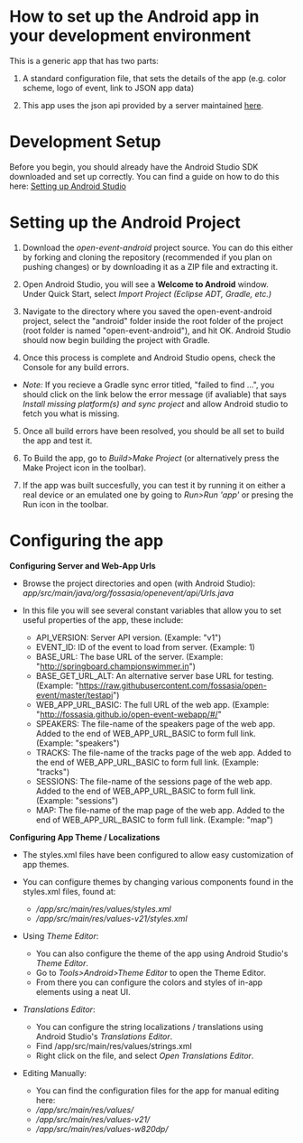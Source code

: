 # How to set up the Android app in your development environment

This is a generic app that has two parts:

1. A standard configuration file, that sets the details of the app (e.g. color scheme, logo of event, link to JSON app data)<br>

2. This app uses the json api provided by a server maintained [here](https://github.com/fossasia/open-event-orga-server).

# Development Setup

Before you begin, you should already have the Android Studio SDK downloaded and set up correctly. You can find a guide on how to do this here: [Setting up Android Studio](http://developer.android.com/sdk/installing/index.html?pkg=studio)

# Setting up the Android Project

1. Download the _open-event-android_ project source. You can do this either by forking and cloning the repository (recommended if you plan on pushing changes) or by downloading it as a ZIP file and extracting it.

2. Open Android Studio, you will see a **Welcome to Android** window. Under Quick Start, select _Import Project (Eclipse ADT, Gradle, etc.)_

3. Navigate to the directory where you saved the open-event-android project, select the "android" folder inside the root folder of the project (root folder is named "open-event-android"), and hit OK. Android Studio should now begin building the project with Gradle.

4. Once this process is complete and Android Studio opens, check the Console for any build errors.

  - _Note:_ If you recieve a Gradle sync error titled, "failed to find ...", you should click on the link below the error message (if avaliable) that says _Install missing platform(s) and sync project_ and allow Android studio to fetch you what is missing.

5. Once all build errors have been resolved, you should be all set to build the app and test it.

6. To Build the app, go to _Build>Make Project_ (or alternatively press the Make Project icon in the toolbar).

7. If the app was built succesfully, you can test it by running it on either a real device or an emulated one by going to _Run>Run 'app'_ or presing the Run icon in the toolbar.

# Configuring the app

**Configuring Server and Web-App Urls**

- Browse the project directories and open (with Android Studio): _app/src/main/java/org/fossasia/openevent/api/Urls.java_

- In this file you will see several constant variables that allow you to set useful properties of the app, these include:

  - API_VERSION: Server API version. (Example: "v1")
  - EVENT_ID: ID of the event to load from server. (Example: 1)
  - BASE_URL: The base URL of the server. (Example: "<http://springboard.championswimmer.in>")
  - BASE_GET_URL_ALT: An alternative server base URL for testing. (Example: "<https://raw.githubusercontent.com/fossasia/open-event/master/testapi>")
  - WEB_APP_URL_BASIC: The full URL of the web app. (Example: "<http://fossasia.github.io/open-event-webapp/#/>"
  - SPEAKERS: The file-name of the speakers page of the web app. Added to the end of WEB_APP_URL_BASIC to form full link. (Example: "speakers")
  - TRACKS: The file-name of the tracks page of the web app. Added to the end of WEB_APP_URL_BASIC to form full link. (Example: "tracks")
  - SESSIONS: The file-name of the sessions page of the web app. Added to the end of WEB_APP_URL_BASIC to form full link. (Example: "sessions")
  - MAP: The file-name of the map page of the web app. Added to the end of WEB_APP_URL_BASIC to form full link. (Example: "map")

**Configuring App Theme / Localizations**

- The styles.xml files have been configured to allow easy customization of app themes.

- You can configure themes by changing various components found in the styles.xml files, found at:

  - _/app/src/main/res/values/styles.xml_
  - _/app/src/main/res/values-v21/styles.xml_

- Using _Theme Editor_:

  - You can also configure the theme of the app using Android Studio's _Theme Editor_.
  - Go to _Tools>Android>Theme Editor_ to open the Theme Editor.
  - From there you can configure the colors and styles of in-app elements using a neat UI.

- _Translations Editor_:

  - You can configure the string localizations / translations using Android Studio's _Translations Editor_.
  - Find /app/src/main/res/values/strings.xml
  - Right click on the file, and select _Open Translations Editor_.

- Editing Manually:

  - You can find the configuration files for the app for manual editing here:
  - _/app/src/main/res/values/_
  - _/app/src/main/res/values-v21/_
  - _/app/src/main/res/values-w820dp/_
